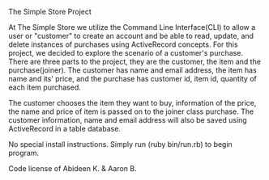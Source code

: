 The Simple Store Project 

At The Simple Store we utilize the Command Line Interface(CLI) to allow a user or "customer" to create an account and be able to read, update, and delete instances of purchases using ActiveRecord concepts. 
For this project, we decided to explore the scenario of a customer's purchase. There are three parts to the project, they are the customer, the item and the purchase(joiner). The customer has name and email address, the item has name and its' price, and the purchase has customer id, item id, quantity of each item purchased. 

The customer chooses the item they want to buy, information of the price, the name and price of item is passed on to the joiner class purchase. The customer information, name and email address will also be saved using ActiveRecord in a table database. 

No special install instructions. Simply run (ruby bin/run.rb) to begin program. 



Code license of Abideen K. & Aaron B.